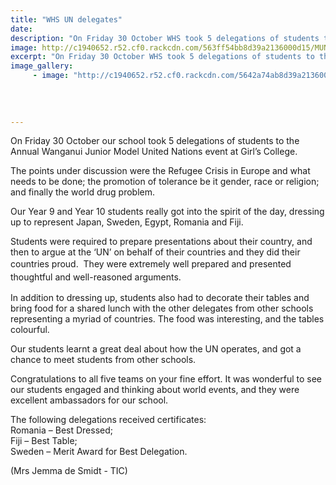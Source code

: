 ```yaml
---
title: "WHS UN delegates"
date: 
description: "On Friday 30 October WHS took 5 delegations of students to the Annual Wanganui Junior Model United Nations event at Girl’s College."
image: http://c1940652.r52.cf0.rackcdn.com/563ff54bb8d39a2136000d15/MUNS-student-with-Gemma-de-Smidt-30.10.15.jpg
excerpt: "On Friday 30 October WHS took 5 delegations of students to the Annual Wanganui Junior Model United Nations event at Girl’s College."
image_gallery:
     - image: "http://c1940652.r52.cf0.rackcdn.com/5642a74ab8d39a21360013cc/Best-Dressed-30.jpg"
    
    
    
    
---
```


<p>On Friday 30&nbsp;October our school took 5 delegations of students to the Annual Wanganui Junior Model United Nations event at Girl&rsquo;s College.</p>
<p>The points under discussion were the Refugee Crisis in Europe and what needs to be done; the promotion of tolerance be it gender, race or religion; and finally the world drug problem. &nbsp;</p>
<p>Our Year 9 and Year 10 students really got into the spirit of the day, dressing up to represent Japan, Sweden, Egypt, Romania and Fiji.</p>
<p>Students were required to prepare presentations about their country, and then to argue at the &lsquo;UN&rsquo; on behalf of their countries and they did their countries proud. &nbsp;<span style="line-height: 1.5;">They were extremely well prepared and presented thoughtful and well-reasoned arguments.</span></p>
<p>In addition to dressing up, students also had to decorate their tables and bring food for a shared lunch with the other delegates from other schools representing a myriad of countries. The food was interesting, and the tables colourful.</p>
<p>Our students learnt a great deal about how the UN operates, and got a chance to meet students from other schools.</p>
<p>Congratulations to all five teams on your fine effort. It was wonderful to see our students engaged and thinking about world events, and they were excellent ambassadors for our school.</p>
<p>The following delegations received certificates: <br />Romania &ndash; Best Dressed; <br />Fiji &ndash; Best Table; <br />Sweden &ndash; Merit Award for Best Delegation.</p>
<p>(Mrs Jemma de Smidt - TIC)</p>

